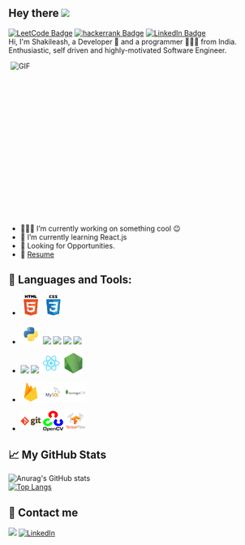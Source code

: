 ## Hey there <img src="https://media.giphy.com/media/hvRJCLFzcasrR4ia7z/giphy.gif" width="25px">
[![LeetCode Badge](https://img.shields.io/badge/-Letcode-black?style=flat&logo=Leetcode&logoColor=yellow&link=https://leetcode.com/Shakileash5/)](https://leetcode.com/Shakileash5/)
[![hackerrank Badge](https://img.shields.io/badge/-Hackerrank-green?style=flat&logo=Hackerrank&logoColor=white&link=https://www.hackerrank.com/Shakileash)](https://www.hackerrank.com/Shakileash)
[![LinkedIn Badge](https://img.shields.io/badge/-LinkedIn-blue?style=flat&logo=LinkedIn&logoColor=white&link=https://www.linkedin.com/in/shakileash-chinraj-232139170/)](https://www.linkedin.com/in/shakileash-chinraj-232139170/)
<br>
Hi, I'm Shakileash, a Developer 🚀 and a programmer 👨🏽‍💻 from India. Enthusiastic, self driven and highly-motivated
Software Engineer.

 <img align="right" alt="GIF" src="https://media.giphy.com/media/836HiJc7pgzy8iNXCn/giphy.gif" width="500" height="320" />


- 👨🏽‍💻 I’m currently working on something cool :wink:
- 🌱 I’m currently learning React.js
- 🚪  Looking for Opportunities.   
- 📝 [Resume](https://drive.google.com/file/d/1g5Q7t4X_SWLIkZ2VTPE5gLs-V9wp_0bu/view)

## 🔮 Languages and Tools:
-  <code><img height="40" src="https://raw.githubusercontent.com/github/explore/80688e429a7d4ef2fca1e82350fe8e3517d3494d/topics/html/html.png"></code>
  <code><img height="40" src="https://raw.githubusercontent.com/github/explore/80688e429a7d4ef2fca1e82350fe8e3517d3494d/topics/css/css.png"></code>


-  <code><img height="40" src="https://raw.githubusercontent.com/github/explore/80688e429a7d4ef2fca1e82350fe8e3517d3494d/topics/python/python.png"></code>
  <code><img height="40" src="https://www.freepnglogos.com/uploads/javascript/javascript-online-logo-for-website-0.png"></code>
  <code><img height="40" src="https://www.freeiconspng.com/uploads/c--logo-icon-0.png"></code>
  <code><img height="40" src="https://image.flaticon.com/icons/png/512/226/226777.png"></code>
  <code><img height="40" src="https://iconape.com/wp-content/files/ap/353147/png/c-programming-language-logo.png"></code>

-  <code><img height="40" src="https://cdn.iconscout.com/icon/free/png-512/django-11-1175036.png"></code>
   <code><img height="40" src="https://cfrichardson.info/static/flasks.png"></code>
   <code><img height="40" src="https://raw.githubusercontent.com/github/explore/80688e429a7d4ef2fca1e82350fe8e3517d3494d/topics/react/react.png"></code>
  <code><img height="40" src="https://raw.githubusercontent.com/github/explore/80688e429a7d4ef2fca1e82350fe8e3517d3494d/topics/nodejs/nodejs.png"></code>


-  <code><img height="40" src="https://raw.githubusercontent.com/github/explore/80688e429a7d4ef2fca1e82350fe8e3517d3494d/topics/firebase/firebase.png"></code>
  <code><img height="40" src="https://raw.githubusercontent.com/github/explore/80688e429a7d4ef2fca1e82350fe8e3517d3494d/topics/mysql/mysql.png"></code>
  <code><img height="40" src="https://raw.githubusercontent.com/github/explore/80688e429a7d4ef2fca1e82350fe8e3517d3494d/topics/mongodb/mongodb.png"></code>

-  <code><img height="40" src="https://raw.githubusercontent.com/github/explore/80688e429a7d4ef2fca1e82350fe8e3517d3494d/topics/git/git.png"></code>
  <code><img height="40" src="https://raw.githubusercontent.com/github/explore/80688e429a7d4ef2fca1e82350fe8e3517d3494d/topics/opencv/opencv.png"></code>
  <code><img height="40" src="https://raw.githubusercontent.com/github/explore/80688e429a7d4ef2fca1e82350fe8e3517d3494d/topics/tensorflow/tensorflow.png"></code>


## 📈 My GitHub Stats


![Anurag's GitHub stats](https://github-readme-stats.vercel.app/api?username=shakileash5&show_icons=true&theme=radical)
<br>
[![Top Langs](https://github-readme-stats.vercel.app/api/top-langs/?username=Shakileash5&layout=compact&theme=radical)](https://github.com/anuraghazra/github-readme-stats)









## 📧 Contact me
[<img src="https://img.shields.io/badge/Gmail-D14836?style=for-the-badge&logo=gmail&logoColor=white" />](mailto:shakileash2000@gmail.com)  [<img alt="LinkedIn" src="https://img.shields.io/badge/linkedin-%230077B5.svg?style=for-the-badge&logo=linkedin&logoColor=white"/>](https://www.linkedin.com/in/shakileash-chinraj-232139170/)

